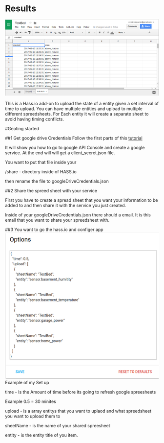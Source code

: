 # Results
![alt text](./SpreedSheetOutputExample.png)

This is a Hass.io add-on to upload the state of a entity given a set interval of time to upload.  You can have multiple entities and upload to multiple different spreedsheets.  For Each entity it will create a separate sheet to avoid having timing conflicts.

#Geating started


##1 Get google drive Credentials
Follow the first parts of this [tutorial](https://www.twilio.com/blog/2017/02/an-easy-way-to-read-and-write-to-a-google-spreadsheet-in-python.html)

It will show you how to go to google API Console and create a google service.  At the end will will get a client_secret.json file.

You want to put that file inside your

/share - directory inside of HASS.io

then rename the file to googleDriveCredentials.json


##2 Share the spreed sheet with your service

First you have to create a spread sheet that you want your information to be added to and then share it with the service you just created.

Inside of your googleDriveCredentials.json there should a email.  It is this email that you want to share your spreedsheet with.

##3 You want to go the hass.io and configer app
![alt text](./ConfigExample.png)
Example of my Set up

time - Is the Amount of time before its going to refresh google spreesheets

Example 0.5 = 30 minites

upload - is a array entitys that you want to uplaod and what spreedsheet you want to upload them to 

sheetName - is the name of your shared spreesheet

entity - is the entity title of you item.


